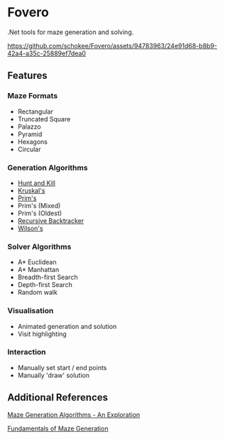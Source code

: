 ﻿# Fovero
.Net tools for maze generation and solving.

https://github.com/schokee/Fovero/assets/94783963/24e91d68-b8b9-42a4-a35c-25889ef7dea0

## Features

### Maze Formats

- Rectangular
- Truncated Square
- Palazzo
- Pyramid
- Hexagons
- Circular

### Generation Algorithms

- [Hunt and Kill](https://weblog.jamisbuck.org/2011/1/24/maze-generation-hunt-and-kill-algorithm)
- [Kruskal's](https://weblog.jamisbuck.org/2011/1/3/maze-generation-kruskal-s-algorithm)
- [Prim's](https://weblog.jamisbuck.org/2010/12/27/maze-generation-recursive-backtracking)
- Prim's (Mixed)
- Prim's (Oldest)
- [Recursive Backtracker](https://weblog.jamisbuck.org/2010/12/27/maze-generation-recursive-backtracking)
- [Wilson's](https://weblog.jamisbuck.org/2011/1/20/maze-generation-wilson-s-algorithm)

### Solver Algorithms
- A* Euclidean
- A* Manhattan
- Breadth-first Search
- Depth-first Search
- Random walk

### Visualisation
- Animated generation and solution
- Visit highlighting

### Interaction
- Manually set start / end points
- Manually 'draw' solution


## Additional References
[Maze Generation Algorithms - An Exploration](https://professor-l.github.io/mazes/)

[Fundamentals of Maze Generation](https://www.cs.cmu.edu/~15112-f22/notes/student-tp-guides/Mazes.pdf)
